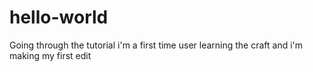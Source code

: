 # hello-world
Going through the tutorial
i'm a first time user learning the craft and i'm making my first edit
